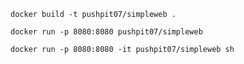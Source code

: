 ```console
docker build -t pushpit07/simpleweb .
```

```console
docker run -p 8080:8080 pushpit07/simpleweb
```

```console
docker run -p 8080:8080 -it pushpit07/simpleweb sh
```